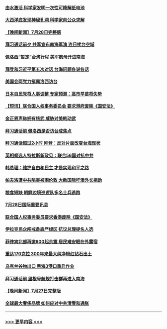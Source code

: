 #### [由水激活 科学家发明一次性可降解纸电池](../pages/prog202/a103490047.md?t=07292051) 
#### [大西洋底发现神秘孔洞 科学家向公众求解](../pages/prog202/a103490033.md?t=07292051) 
#### [【晚间新闻】7月28日完整版](../pages/prog202/a103489823.md?t=07292051) 
#### [拜习通话前夕 共军宣布南海军演 连日扰台空域](../pages/prog202/a103489870.md?t=07292051) 
#### [佩洛西“暂定”台湾行程 美军航母开进南海](../pages/prog202/a103489795.md?t=07292051) 
#### [拜登和习近平第五次对话 台海问题各说各话](../pages/prog202/a103489730.md?t=07292051) 
#### [美国会两党力挺佩洛西访台](../pages/prog202/a103489483.md?t=07292051) 
#### [日本自民党将人事调整 专家预测：高市早苗将失势](../pages/prog202/a103489578.md?t=07292051) 
#### [【短讯】联合国人权事务委员会 要求港府废除《国安法》](../pages/prog202/a103489552.md?t=07292051) 
#### [金正恩声称拥有核武 威胁对美韩动武](../pages/prog202/a103489556.md?t=07292051) 
#### [拜习通话前 佩洛西是否访台成焦点](../pages/prog202/a103489550.md?t=07292051) 
#### [拜习通话超过2小时 拜登：反对片面改变台海现状](../pages/prog202/a103489418.md?t=07292051) 
#### [英相候选人特拉斯新政见：联合56国对抗中共](../pages/prog202/a103489387.md?t=07292051) 
#### [韩总理：维护自由和民主 才是实现和平之路](../pages/prog202/a103489258.md?t=07292051) 
#### [帕夫洛遭中共陷害被困伦敦 大赦国际吁澳外长相助](../pages/prog202/a103489280.md?t=07292051) 
#### [粮食短缺 朝鲜边境巡逻队多名士兵逃跑](../pages/prog202/a103489277.md?t=07292051) 
#### [7月28日国际重要讯息](../pages/prog202/a103489245.md?t=07292051) 
#### [联合国人权事务委员要求香港废除《国安法》](../pages/prog202/a103489229.md?t=07292051) 
#### [伊拉克民众闯戒备森严绿区 抗议总理提名人选](../pages/prog202/a103489181.md?t=07292051) 
#### [菲律宾北部再逾800起余震 居民难安眠在外露宿](../pages/prog202/a103489163.md?t=07292051) 
#### [重达170克拉 300年来最大纯净粉红钻石出土](../pages/prog202/a103489142.md?t=07292051) 
#### [乌克兰谷物出口 黑海3港口重启作业](../pages/prog202/a103489054.md?t=07292051) 
#### [拜习通话前 里根号航舰打击群再进入南海](../pages/prog202/a103488991.md?t=07292051) 
#### [【晚间新闻】7月27日完整版](../pages/prog202/a103488973.md?t=07292051) 
#### [全球最大奢侈品牌 如何应对中共清零和通胀](../pages/prog202/a103488770.md?t=07292051) 

----
#### [ >>> 更早内容 <<< ](../indexes/prog202-earlier.md)
